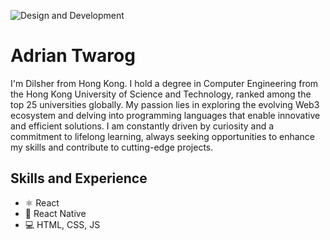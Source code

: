 ![Design and Development](https://github.com/dilsher07singh/dilsher07singh/blob/master/freeCodeCamp.jpg)

# Adrian Twarog
I'm Dilsher from Hong Kong. I hold a degree in Computer Engineering from the Hong Kong University of Science and Technology, ranked among the top 25 universities globally. My passion lies in exploring the evolving Web3 ecosystem and delving into programming languages that enable innovative and efficient solutions. I am constantly driven by curiosity and a commitment to lifelong learning, always seeking opportunities to enhance my skills and contribute to cutting-edge projects.


## Skills and Experience
* ⚛ React
* 📱 React Native
* 💻 HTML, CSS, JS

